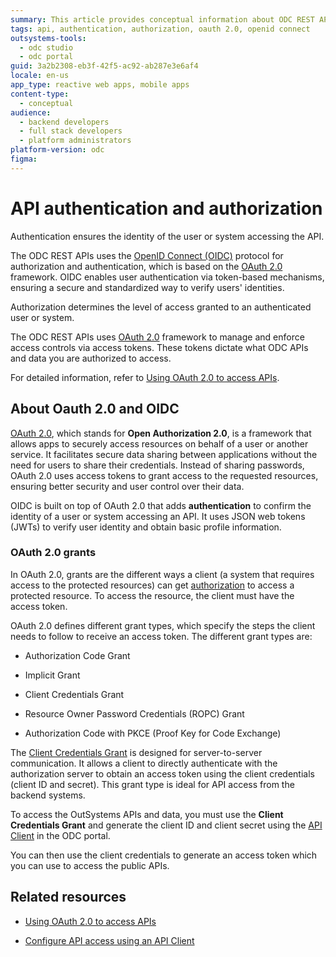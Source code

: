 ```yaml
---
summary: This article provides conceptual information about ODC REST API authentication and authorization.
tags: api, authentication, authorization, oauth 2.0, openid connect
outsystems-tools:
  - odc studio
  - odc portal
guid: 3a2b2308-eb3f-42f5-ac92-ab287e3e6af4
locale: en-us
app_type: reactive web apps, mobile apps
content-type:
  - conceptual
audience:
  - backend developers
  - full stack developers
  - platform administrators
platform-version: odc
figma:
---
```


# API authentication and authorization

Authentication ensures the identity of the user or system accessing the API. 

The ODC REST APIs uses the [OpenID Connect (OIDC)](https://openid.net/developers/how-connect-works/) protocol for authorization and authentication, which is based on the [OAuth 2.0](https://datatracker.ietf.org/doc/html/rfc6749) framework.  OIDC enables user authentication via token-based mechanisms, ensuring a secure and standardized way to verify users' identities.

Authorization determines the level of access granted to an authenticated user or system. 

The ODC REST APIs uses [OAuth 2.0](#about-oauth-20-and-oidc) framework to manage and enforce access controls via access tokens. These tokens dictate what ODC APIs and data you are authorized to access. 

For detailed information, refer to [Using OAuth 2.0 to access APIs](using-oauth-access-api.md).

## About Oauth 2.0 and OIDC

[OAuth 2.0](https://datatracker.ietf.org/doc/html/rfc6749), which stands for **Open Authorization 2.0**, is a framework that allows apps to securely access resources on behalf of a user or another service. It facilitates secure data sharing between applications without the need for users to share their credentials. Instead of sharing passwords, OAuth 2.0 uses access tokens to grant access to the requested resources, ensuring better security and user control over their data.

OIDC is built on top of OAuth 2.0 that adds **authentication** to confirm the identity of a user or system accessing an API. It uses JSON web tokens (JWTs) to verify user identity and obtain basic profile information.

### OAuth 2.0 grants

In OAuth 2.0, grants are the different ways a client (a system that requires access to the protected resources) can get [authorization](https://datatracker.ietf.org/doc/html/rfc6749#section-4) to access a protected resource. To access the resource, the client must have the access token.

OAuth 2.0 defines different grant types, which specify the steps the client needs to follow to receive an access token. The different grant types are:

- Authorization Code Grant

- Implicit Grant

- Client Credentials Grant

- Resource Owner Password Credentials (ROPC) Grant

- Authorization Code with PKCE (Proof Key for Code Exchange)

The [Client Credentials Grant](https://datatracker.ietf.org/doc/html/rfc6749#section-4.4) is designed for server-to-server communication. It allows a client to directly authenticate with the authorization server to obtain an access token using the client credentials (client ID and secret). This grant type is ideal for API access from the backend systems.

To access the OutSystems APIs and data, you must use the **Client Credentials Grant** and generate the client ID and client secret using the [API Client](create-api-client.md) in the ODC portal.

You can  then use the client credentials to generate an access token which you can use to access the public APIs.

## Related resources

- [Using OAuth 2.0 to access APIs](using-oauth-access-api.md)

- [Configure API access using an API Client](create-api-client.md)
